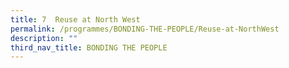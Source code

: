 ```yaml
---
title: 7  Reuse at North West
permalink: /programmes/BONDING-THE-PEOPLE/Reuse-at-NorthWest
description: ""
third_nav_title: BONDING THE PEOPLE
---
```


